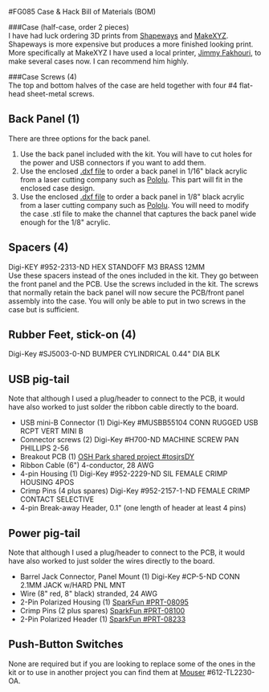 #FG085 Case & Hack Bill of Materials (BOM)

###Case (half-case, order 2 pieces)  
I have had luck ordering 3D prints from [Shapeways](http://www.shapeways.com) and [MakeXYZ](http://www.makexyz.com).  Shapeways is more expensive but produces a more finished looking print.  More specifically at MakeXYZ I have used a local printer, [Jimmy Fakhouri](http://www.makexyz.com/printer/jimmyjack11@yahoo.com?printer=2771debf5bc034849d631421dd2aa280), to make several cases now.  I can recommend him highly.  

###Case Screws (4)  
The top and bottom halves of the case are held together with four #4 flat-head sheet-metal screws.

Back Panel (1)  
----------
There are three options for the back panel.  
  1. Use the back panel included with the kit.  You will have to cut holes for the power and USB connectors if you want to add them.  
  2. Use the enclosed [.dxf file](https://github.com/uChip/FG085-Case/blob/master/BackPanel1pc.DXF) to order a back panel in 1/16" black acrylic from a laser cutting company such as [Pololu](http://www.customlasercutting.com/).  This part will fit in the enclosed case design.  
  3. Use the enclosed [.dxf file](https://github.com/uChip/FG085-Case/blob/master/BackPanel1pc.DXF) to order a back panel in 1/8" black acrylic from a laser cutting company such as [Pololu](http://www.customlasercutting.com/).  You will need to modify the case .stl file to make the channel that captures the back panel wide enough for the 1/8" acrylic.  

Spacers (4)  
-------
Digi-KEY #952-2313-ND HEX STANDOFF M3 BRASS 12MM  
Use these spacers instead of the ones included in the kit.  They go between the front panel and the PCB.  Use the screws included in the kit.  The screws that normally retain the back panel will now secure the PCB/front panel assembly into the case.  You will only be able to put in two screws in the case but is sufficient.

Rubber Feet, stick-on (4)  
---------------------
Digi-Key #SJ5003-0-ND BUMPER CYLINDRICAL 0.44" DIA BLK  

USB pig-tail  
------------
Note that although I used a plug/header to connect to the PCB, it would have also worked to just solder the ribbon cable directly to the board.  
  - USB mini-B Connector (1)  Digi-Key #MUSBB55104 CONN RUGGED USB RCPT VERT MINI B  
  - Connector screws (2) Digi-Key #H700-ND MACHINE SCREW PAN PHILLIPS 2-56  
  - Breakout PCB (1)  [OSH Park shared project #tosjrsDY](https://oshpark.com/shared_projects/tosjrsDY)  
  - Ribbon Cable (6")  4-conductor, 28 AWG
  - 4-pin Housing (1)  Digi-Key #952-2229-ND SIL FEMALE CRIMP HOUSING 4POS  
  - Crimp Pins (4 plus spares)  Digi-Key #952-2157-1-ND FEMALE CRIMP CONTACT SELECTIVE
  - 4-pin Break-away Header, 0.1" (one length of header at least 4 pins)  

Power pig-tail  
--------------
Note that although I used a plug/header to connect to the PCB, it would have also worked to just solder the wires directly to the board.  
  - Barrel Jack Connector, Panel Mount (1)  Digi-Key #CP-5-ND CONN 2.1MM JACK w/HARD PNL MNT
  - Wire (8" red, 8" black)  stranded, 24 AWG
  - 2-Pin Polarized Housing (1)  [SparkFun #PRT-08095](https://www.sparkfun.com/products/8095)
  - Crimp Pins (2 plus spares)  [SparkFun #PRT-08100](https://www.sparkfun.com/products/8100)
  - 2-Pin Polarized Header (1)  [SparkFun #PRT-08233](https://www.sparkfun.com/products/8233)

Push-Button Switches  
--------------------
None are required but if you are looking to replace some of the ones in the kit or to use in another project you can find them at [Mouser](http://www.mouser.com) #612-TL2230-OA.  
